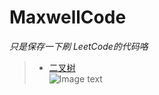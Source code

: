 MaxwellCode
============
*只是保存一下刷 LeetCode的代码咯*<br>
>* [二叉树](https://github.com/Maxwell-L/MaxwellCode/tree/master/LeetCode/Binary%20Tree "Binary Tree")<br>
![Image text](https://github.com/Maxwell-L/MaxwellCode/blob/master/image/pic1.jpg)

